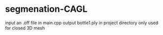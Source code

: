 segmenation-CAGL
================
input an .off file in main.cpp
output bottle1.ply in project directory
only used for closed 3D mesh
